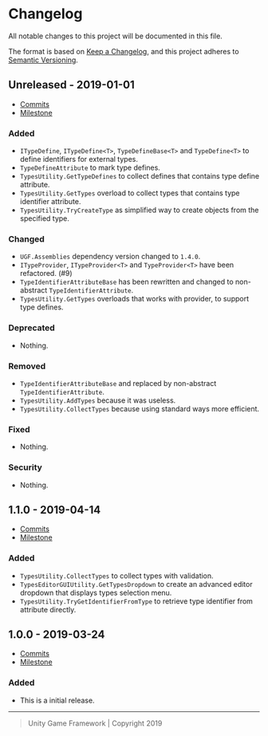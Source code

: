 # Changelog
All notable changes to this project will be documented in this file.

The format is based on [Keep a Changelog](https://keepachangelog.com/en/1.0.0/),
and this project adheres to [Semantic Versioning](https://semver.org/spec/v2.0.0.html).

## Unreleased - 2019-01-01
- [Commits](https://github.com/unity-game-framework/ugf-types/compare/0.0.0...0.0.0)
- [Milestone](https://github.com/unity-game-framework/ugf-types/milestone/0?closed=1)

### Added
- `ITypeDefine`, `ITypeDefine<T>`, `TypeDefineBase<T>` and `TypeDefine<T>` to define identifiers for external types.
- `TypeDefineAttribute` to mark type defines.
- `TypesUtility.GetTypeDefines` to collect defines that contains type define attribute.
- `TypesUtility.GetTypes` overload to collect types that contains type identifier attribute.
- `TypesUtility.TryCreateType` as simplified way to create objects from the specified type.

### Changed
- `UGF.Assemblies` dependency version changed to `1.4.0`.
- `ITypeProvider`, `ITypeProvider<T>` and `TypeProvider<T>` have been refactored. (#9)
- `TypeIdentifierAttributeBase` has been rewritten and changed to non-abstract `TypeIdentifierAttribute`.
- `TypesUtility.GetTypes` overloads that works with provider, to support type defines.

### Deprecated
- Nothing.

### Removed
- `TypeIdentifierAttributeBase` and replaced by non-abstract `TypeIdentifierAttribute`.
- `TypesUtility.AddTypes` because it was useless.
- `TypesUtility.CollectTypes` because using standard ways more efficient.

### Fixed
- Nothing.

### Security
- Nothing.

## 1.1.0 - 2019-04-14
- [Commits](https://github.com/unity-game-framework/ugf-types/compare/1.0.0...1.1.0)
- [Milestone](https://github.com/unity-game-framework/ugf-types/milestone/2?closed=1)

### Added
- `TypesUtility.CollectTypes` to collect types with validation.
- `TypesEditorGUIUtility.GetTypesDropdown` to create an advanced editor dropdown that displays types selection menu.
- `TypesUtility.TryGetIdentifierFromType` to retrieve type identifier from attribute directly.

## 1.0.0 - 2019-03-24
- [Commits](https://github.com/unity-game-framework/ugf-types/compare/93305d0...1.0.0)
- [Milestone](https://github.com/unity-game-framework/ugf-types/milestone/1?closed=1)

### Added
- This is a initial release.

---
> Unity Game Framework | Copyright 2019
